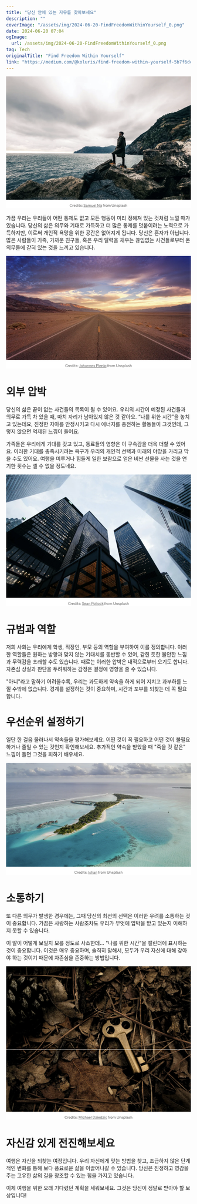 ```yaml
---
title: "당신 안에 있는 자유를 찾아보세요"
description: ""
coverImage: "/assets/img/2024-06-20-FindFreedomWithinYourself_0.png"
date: 2024-06-20 07:04
ogImage: 
  url: /assets/img/2024-06-20-FindFreedomWithinYourself_0.png
tag: Tech
originalTitle: "Find Freedom Within Yourself"
link: "https://medium.com/@koluris/find-freedom-within-yourself-5b7f6dc55acc"
---
```



![FindFreedomWithinYourself_0.png](/assets/img/2024-06-20-FindFreedomWithinYourself_0.png)

가끔 우리는 우리들이 어떤 통제도 없고 모든 행동이 미리 정해져 있는 것처럼 느낄 때가 있습니다. 당신의 삶은 의무와 기대로 가득하고 더 많은 통제를 덧붙이려는 노력으로 가득하지만, 이로써 개인적 욕망을 위한 공간은 없어지게 됩니다. 당신은 혼자가 아닙니다. 많은 사람들이 가족, 가까운 친구들, 혹은 우리 달력을 채우는 끊임없는 사건들로부터 온 의무들에 갇혀 있는 것을 느끼고 있습니다.

![FindFreedomWithinYourself_1.png](/assets/img/2024-06-20-FindFreedomWithinYourself_1.png)

# 외부 압박

<div class="content-ad"></div>

당신의 삶은 끝이 없는 사건들의 목록이 될 수 있어요. 우리의 시간이 예정된 사건들과 의무로 가득 차 있을 때, 마치 자리가 남아있지 않은 것 같아요. “나를 위한 시간”을 놓치고 있는데요, 진정한 자아를 안정시키고 다시 에너지를 충전하는 활동들이 그것인데, 그렇지 않으면 억제된 느낌이 들어요.

가족들은 우리에게 기대를 갖고 있고, 동료들의 영향은 이 구속감을 더욱 더할 수 있어요. 이러한 기대를 충족시키려는 욕구가 우리의 개인적 선택과 미래의 야망을 가리고 막을 수도 있어요. 여행을 미루거나 힘들게 일한 보람으로 얻은 비싼 선물을 사는 것을 연기한 횟수는 셀 수 없을 정도네요.

![Find Freedom Within Yourself](/assets/img/2024-06-20-FindFreedomWithinYourself_2.png)

# 규범과 역할

<div class="content-ad"></div>

저희 사회는 우리에게 학생, 직장인, 부모 등의 역할을 부여하여 이를 정의합니다. 이러한 역할들은 원하는 방향과 맞지 않는 기대치를 동반할 수 있어, 갇힌 듯한 불안한 느낌과 무력감을 초래할 수도 있습니다. 때로는 이러한 압박은 내적으로부터 오기도 합니다. 자존심 상실과 판단을 두려워하는 감정은 결정에 영향을 줄 수 있습니다.

"아니"라고 말하기 어려울수록, 우리는 과도하게 약속을 하게 되어 지치고 과부하를 느낄 수밖에 없습니다. 경계를 설정하는 것이 중요하며, 시간과 포부를 되찾는 데 꼭 필요합니다.

# 우선순위 설정하기

일단 한 걸음 물러나서 약속들을 평가해보세요. 어떤 것이 꼭 필요하고 어떤 것이 불필요하거나 줄일 수 있는 것인지 확인해보세요. 추가적인 약속을 받았을 때 "죽을 것 같은" 느낌이 들면 그것을 피하기 배우세요.

<div class="content-ad"></div>

![이미지](/assets/img/2024-06-20-FindFreedomWithinYourself_3.png)

# 소통하기

또 다른 의무가 발생한 경우에는, 그때 당신의 최선의 선택은 이러한 우려를 소통하는 것이 중요합니다. 가끔은 사랑하는 사람조차도 우리가 무엇에 압박을 받고 있는지 이해하지 못할 수 있습니다.

이 말이 어떻게 보일지 모를 정도로 사소한데... "나를 위한 시간"을 캘린더에 표시하는 것이 중요합니다. 이것은 매우 중요하며, 솔직히 말해서, 모두가 우리 자신에 대해 갚아야 하는 것이기 때문에 자존심을 존중하는 방법입니다.

<div class="content-ad"></div>

![이미지](/assets/img/2024-06-20-FindFreedomWithinYourself_4.png)

# 자신감 있게 전진해보세요

여행은 자신을 되찾는 여정입니다. 우리 자신에게 맞는 방법을 찾고, 조급하지 않은 단계적인 변화를 통해 보다 풍요로운 삶을 이끌어나갈 수 있습니다. 당신은 진정하고 영감을 주는 고유한 삶의 길을 창조할 수 있는 힘을 가지고 있습니다.

이제 여행을 위한 오래 기다렸던 계획을 세워보세요. 그것은 당신이 정말로 받아야 할 보상입니다!